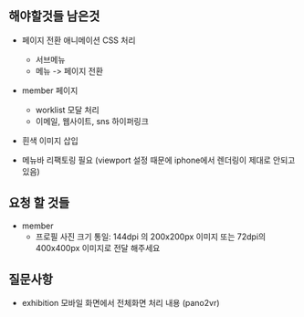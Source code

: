 ## 해야할것들 남은것

- 페이지 전환 애니메이션 CSS 처리
	- 서브메뉴
	- 메뉴 -> 페이지 전환

- member 페이지
	- worklist 모달 처리
	- 이메일, 웹사이트, sns 하이퍼링크

- 흰색 이미지 삽입

- 메뉴바 리팩토링 필요 (viewport 설정 때문에 iphone에서 렌더링이 제대로 안되고있음)

## 요청 할 것들
- member
	- 프로필 사진 크기 통일: 144dpi 의 200x200px 이미지 또는 72dpi의 400x400px 이미지로 전달 해주세요

## 질문사항
- exhibition 모바일 화면에서 전체화면 처리 내용 (pano2vr)


